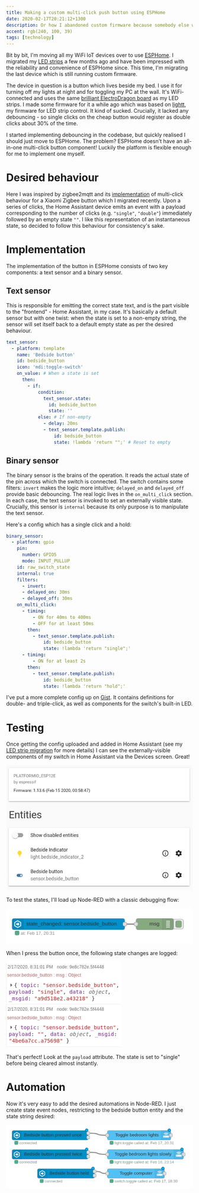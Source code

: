 ```yaml
---
title: Making a custom multi-click push button using ESPHome
date: 2020-02-17T20:21:12+1300
description: Or how I abandoned custom firmware because somebody else was doing it better
accent: rgb(240, 100, 39)
tags: [technology]
---
```


Bit by bit, I'm moving all my WiFi IoT devices over to use [ESPHome][esphome]. I migrated my [LED strips][esphome-light-migration] a few months ago and have been impressed with the reliability and convenience of ESPHome since. This time, I'm migrating the last device which is still running custom firmware.

The device in question is a button which lives beside my bed. I use it for turning off my lights at night and for toggling my PC at the wall. It's WiFi-connected and uses the same [brilliant ElectroDragon board][lightt-hardware] as my LED strips. I made some firmware for it a while ago which was based on [lightt][], my firmware for LED strip control. It kind of sucked. Crucially, it lacked any debouncing - so single clicks on the cheap button would register as double clicks about 30% of the time.

I started implementing debouncing in the codebase, but quickly realised I should just move to ESPHome. The problem? ESPHome doesn't have an all-in-one multi-click button component! Luckily the platform is flexible enough for me to implement one myself.

# Desired behaviour

Here I was inspired by zigbee2mqtt and its [implementation][z2m-switch] of multi-click behaviour for a Xiaomi Zigbee button which I migrated recently. Upon a series of clicks, the Home Assistant device emits an event with a payload corresponding to the number of clicks (e.g. `"single"`, `"double"`) immediately followed by an empty state `""`. I like this representation of an instantaneous state, so decided to follow this behaviour for consistency's sake.

# Implementation

The implementation of the button in ESPHome consists of two key components: a text sensor and a binary sensor.

## Text sensor

This is responsible for emitting the correct state text, and is the part visible to the "frontend" - Home Assistant, in my case. It's basically a default sensor but with one twist: when the state is set to a non-empty string, the sensor will set itself back to a default empty state as per the desired behaviour.

```yaml
text_sensor:
  - platform: template
    name: 'Bedside button'
    id: bedside_button
    icon: 'mdi:toggle-switch'
    on_value: # When a state is set
      then:
        - if:
            condition:
              text_sensor.state:
                id: bedside_button
                state: ''
            else: # If non-empty
              - delay: 20ms
              - text_sensor.template.publish:
                  id: bedside_button
                  state: !lambda 'return "";' # Reset to empty
```

## Binary sensor

The binary sensor is the brains of the operation. It reads the actual state of the pin across which the switch is connected. The switch contains some filters: `invert` makes the logic more intuitive; `delayed_on` and `delayed_off` provide basic debouncing. The real logic lives in the `on_multi_click` section. In each case, the text sensor is invoked to set an externally visible state. Crucially, this sensor is `internal` because its only purpose is to manipulate the text sensor.

Here's a config which has a single click and a hold:

```yaml
binary_sensor:
  - platform: gpio
    pin:
      number: GPIO5
      mode: INPUT_PULLUP
    id: raw_switch_state
    internal: true
    filters:
      - invert:
      - delayed_on: 30ms
      - delayed_off: 30ms
    on_multi_click:
      - timing:
          - ON for 40ms to 400ms
          - OFF for at least 50ms
        then:
          - text_sensor.template.publish:
              id: bedside_button
              state: !lambda 'return "single";'
      - timing:
          - ON for at least 2s
        then:
          - text_sensor.template.publish:
              id: bedside_button
              state: !lambda 'return "hold";'
```

I've put a more complete config up on [Gist][full-config]. It contains definitions for double- and triple-click, as well as components for the switch's built-in LED.

# Testing

Once getting the config uploaded and added in Home Assistant (see my [LED strip migration][esphome-light-migration] for more details) I can see the externally-visible components of my switch in Home Assistant via the Devices screen. Great!

![Screenshot of ESPHome button as seen in Home Assistant](./esphome-button.png)

To test the states, I'll load up Node-RED with a classic debugging flow:

![Screenshot of ESPHome button state debugging in Node-RED](./nodered-button-debug.png)

When I press the button once, the following state changes are logged:

![Screenshot of ESPHome button state logged in Node-RED](./nodered-button-debug-log.png)

That's perfect! Look at the `payload` attribute. The state is set to "single" before being cleared almost instantly.

# Automation

Now it's very easy to add the desired automations in Node-RED. I just create state event nodes, restricting to the bedside button entity and the state string desired:

![Screenshot of Node-RED showing various automations](./esphome-button-automations.png)

[esphome]: https://esphome.io
[esphome-light-migration]: /esphome-arm/
[lightt-hardware]: /voice-activated-lighting-hardware/
[lightt]: https://github.com/albertnis/lightt
[z2m-switch]: https://www.zigbee2mqtt.io/devices/WXKG11LM.html
[full-config]: https://gist.github.com/albertnis/f33066b0b3623a9839a3429c8f19f4d4
